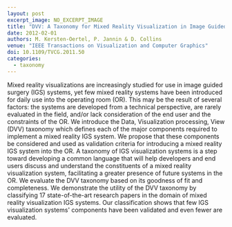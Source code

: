 ```yaml
---
layout: post
excerpt_image: NO_EXCERPT_IMAGE
title: "DVV: A Taxonomy for Mixed Reality Visualization in Image Guided Surgery"
date: 2012-02-01
authors: M. Kersten-Oertel, P. Jannin & D. Collins
venue: "IEEE Transactions on Visualization and Computer Graphics"
doi: 10.1109/TVCG.2011.50
categories:
  - taxonomy
---
```

Mixed reality visualizations are increasingly studied for use in image guided surgery (IGS) systems, yet few mixed reality systems have been introduced for daily use into the operating room (OR). This may be the result of several factors: the systems are developed from a technical perspective, are rarely evaluated in the field, and/or lack consideration of the end user and the constraints of the OR. We introduce the Data, Visualization processing, View (DVV) taxonomy which defines each of the major components required to implement a mixed reality IGS system. We propose that these components be considered and used as validation criteria for introducing a mixed reality IGS system into the OR. A taxonomy of IGS visualization systems is a step toward developing a common language that will help developers and end users discuss and understand the constituents of a mixed reality visualization system, facilitating a greater presence of future systems in the OR. We evaluate the DVV taxonomy based on its goodness of fit and completeness. We demonstrate the utility of the DVV taxonomy by classifying 17 state-of-the-art research papers in the domain of mixed reality visualization IGS systems. Our classification shows that few IGS visualization systems' components have been validated and even fewer are evaluated.

